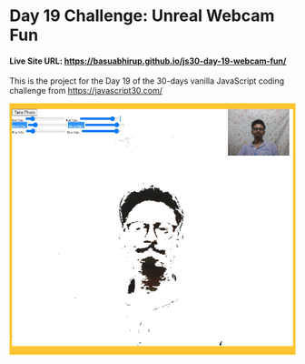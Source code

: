 # Day 19 Challenge: Unreal Webcam Fun

#### Live Site URL: https://basuabhirup.github.io/js30-day-19-webcam-fun/

This is the project for the Day 19 of the 30-days vanilla JavaScript coding challenge from https://javascript30.com/


![Screenshot of the completed Project](./screenshot-day19.png)
